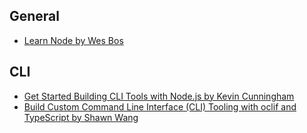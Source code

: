 ## **General**
- [Learn Node by Wes Bos](https://learnnode.com/)

## **CLI**
- [Get Started Building CLI Tools with Node.js by Kevin Cunningham](https://egghead.io/courses/get-started-building-cli-tools-with-node-js-2af0caec)
- [Build Custom Command Line Interface (CLI) Tooling with oclif and TypeScript by Shawn Wang](https://egghead.io/courses/build-custom-command-line-interface-cli-tooling-with-oclif-and-typescript)
